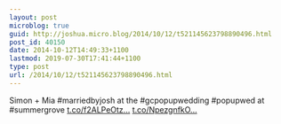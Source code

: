 ```yaml
---
layout: post
microblog: true
guid: http://joshua.micro.blog/2014/10/12/t521145623798890496.html
post_id: 40150
date: 2014-10-12T14:49:33+1100
lastmod: 2019-07-30T17:41:44+1100
type: post
url: /2014/10/12/t521145623798890496.html
---
```

Simon + Mia #marriedbyjosh at the #gcpopupwedding #popupwed at #summergrove [t.co/f2ALPeOtz...](http://t.co/f2ALPeOtzu) [t.co/NpezgnfkO...](http://t.co/NpezgnfkO4)
